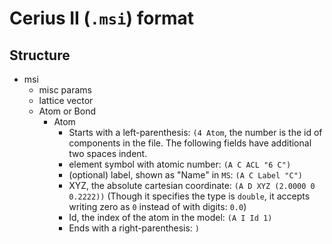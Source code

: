 # Cerius II (`.msi`) format

## Structure
- msi
    - misc params
    - lattice vector
    - Atom or Bond
        - Atom
            - Starts with a left-parenthesis: `(4 Atom`, the number is the id of components in the file. The following fields have additional two spaces indent.
            - element symbol with atomic number: `(A C ACL "6 C")`
            - (optional) label, shown as "Name" in `MS`: `(A C Label "C")`
            - XYZ, the absolute cartesian coordinate: `(A D XYZ (2.0000 0 0.2222))` (Though it specifies the type is `double`, it accepts writing zero as `0` instead of with digits: `0.0`)
            - Id, the index of the atom in the model: `(A I Id 1)`
            - Ends with a right-parenthesis: `)`
